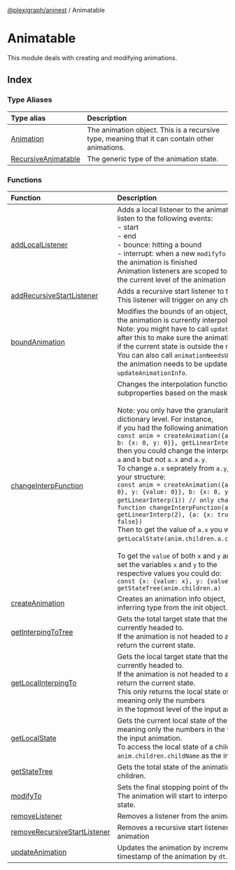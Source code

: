 [@plexigraph/aninest](../index.md) / Animatable

# Animatable

This module deals with creating and modifying animations.

## Index

### Type Aliases

| Type alias | Description |
| :------ | :------ |
| [Animation](type-aliases/Animation.md) | The animation object. This is a recursive type, meaning that it can contain other animations. |
| [RecursiveAnimatable](type-aliases/RecursiveAnimatable.md) | The generic type of the animation state. |

### Functions

| Function | Description |
| :------ | :------ |
| [addLocalListener](functions/addLocalListener.md) | Adds a local listener to the animation. You can listen to the following events:<br />- start<br />- end<br />- bounce: hitting a bound<br />- interrupt: when a new `modifyTo` is called before the animation is finished<br />Animation listeners are scoped to only trigger when the current level of the animation is modified. |
| [addRecursiveStartListener](functions/addRecursiveStartListener.md) | Adds a recursive start listener to the animation. This listener will trigger on any child modification. |
| [boundAnimation](functions/boundAnimation.md) | Modifies the bounds of an object, changing what the animation is currently interpolating to.<br />Note: you might have to call `updateAnimationInfo` after this to make sure the animation is updated,<br />if the current state is outside the new bounds.<br />You can also call `animationNeedsUpdate` to check if the animation needs to be updated before calling `updateAnimationInfo`. |
| [changeInterpFunction](functions/changeInterpFunction.md) | Changes the interpolation function of specific subproperties based on the mask.<br /><br />Note: you only have the granularity of each dictionary level. For instance,<br />if you had the following animation structure:<br />` const anim = createAnimation({a: {x: 0, y: 0}, b: {x: 0, y: 0}}, getLinearInterp(1)) `<br />then you could change the interpolation function of `a` and `b` but not `a.x` and `a.y`.<br />To change `a.x` seprately from `a.y`, this would be your structure:<br />` const anim = createAnimation({a: {x: {value: 0}, y: {value: 0}}, b: {x: 0, y: 0}}, getLinearInterp(1)) // only changes `a.x` interp function changeInterpFunction(anim, getLinearInterp(2), {a: {x: true, y: false}, b: false}) `<br />Then to get the value of `a.x` you would call `getLocalState(anim.children.a.children.x).value`.<br /><br />To get the `value` of both `x` and `y` and simply store set the variables `x` and `y` to the<br />respective values you could do:<br />` const {x: {value: x}, y: {value: y}} = getStateTree(anim.children.a) ` |
| [createAnimation](functions/createAnimation.md) | Creates an animation info object, automatically inferring type from the init object. |
| [getInterpingToTree](functions/getInterpingToTree.md) | Gets the total target state that the animation is currently headed to.<br />If the animation is not headed to any state, it will return the current state. |
| [getLocalInterpingTo](functions/getLocalInterpingTo.md) | Gets the local target state that the animation is currently headed to.<br />If the animation is not headed to any state, it will return the current state.<br />This only returns the local state of the animation, meaning only the numbers<br />in the topmost level of the input animation. |
| [getLocalState](functions/getLocalState.md) | Gets the current local state of the animation, meaning only the numbers in the topmost level of the input animation.<br />To access the local state of a child, use `anim.children.childName` as the input. |
| [getStateTree](functions/getStateTree.md) | Gets the total state of the animation, including all children. |
| [modifyTo](functions/modifyTo.md) | Sets the final stopping point of the animation.<br />The animation will start to interpolate to the new state. |
| [removeListener](functions/removeListener.md) | Removes a listener from the animation |
| [removeRecursiveStartListener](functions/removeRecursiveStartListener.md) | Removes a recursive start listener from the animation |
| [updateAnimation](functions/updateAnimation.md) | Updates the animation by incrementing the current timestamp of the animation by `dt`. |

